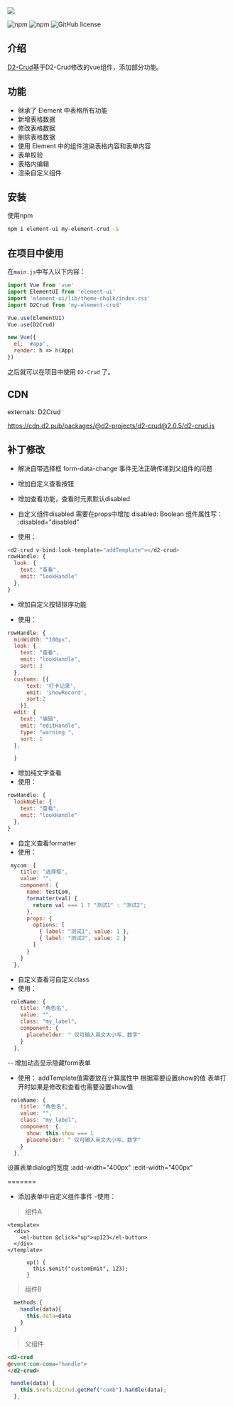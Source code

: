 ![](https://raw.githubusercontent.com/d2-projects/d2-crud/master/doc/image/banner.png)

![npm](https://img.shields.io/npm/v/@d2-projects/d2-crud.svg)
![npm](https://img.shields.io/npm/dt/@d2-projects/d2-crud.svg)
![GitHub license](https://img.shields.io/github/license/d2-projects/d2-crud.svg)


## 介绍

[D2-Crud](https://github.com/d2-projects/d2-crud)基于D2-Crud修改的vue组件，添加部分功能。

## 功能

- 继承了 Element 中表格所有功能
- 新增表格数据
- 修改表格数据
- 删除表格数据
- 使用 Element 中的组件渲染表格内容和表单内容
- 表单校验
- 表格内编辑
- 渲染自定义组件

## 安装

使用npm
``` bash
npm i element-ui my-element-crud -S
```

## 在项目中使用

在`main.js`中写入以下内容：

``` js
import Vue from 'vue'
import ElementUI from 'element-ui'
import 'element-ui/lib/theme-chalk/index.css'
import D2Crud from 'my-element-crud'

Vue.use(ElementUI)
Vue.use(D2Crud)

new Vue({
  el: '#app',
  render: h => h(App)
})
```

之后就可以在项目中使用 `D2-Crud` 了。

## CDN

externals: D2Crud

https://cdn.d2.pub/packages/@d2-projects/d2-crud@2.0.5/d2-crud.js


## 补丁修改
- 解决自带选择框 form-data-change 事件无法正确传递到父组件的问题
- 增加自定义查看按钮
- 增加查看功能，查看时元素默认disabled
- 自定义组件disabled 需要在props中增加  disabled: Boolean   组件属性写： :disabled="disabled"

- 使用：
``` js
<d2-crud v-bind:look-template="addTemplate"></d2-crud>
rowHandle: {
  look: {
    text: "查看",
    emit: "lookHandle"
  },
}
```



- 增加自定义按钮排序功能

- 使用：
``` js
rowHandle: {
  minWidth: "180px",
  look: {
    text: "查看",
    emit: "lookHandle",
    sort: 3
  },
  customs: [{
      text: '打卡记录',
      emit: 'showRecord',
      sort:2
    }],
  edit: {
    text: "编辑",
    emit: "editHandle",
    type: "warning ",
    sort: 1
  },

  }
```


- 增加纯文字查看
- 使用：
``` js
rowHandle: {
  lookNoEle: {
    text: "查看",
    emit: "lookHandle"
  },
}
```


- 自定义查看formatter
- 使用：
``` js
 mycom: {
    title: "选择框",
    value: "",
    component: {
      name: testCom,
      formatter(val) {
        return val === 1 ? "测试1" : "测试2";
      },
      props: {
        options: [
          { label: "测试1", value: 1 },
          { label: "测试2", value: 2 }
        ]
      }
    }
  },
```

- 自定义查看可自定义class
- 使用：
``` js
 roleName: {
    title: "角色名",
    value: "",
    class: "my_label",
    component: {
      placeholder: " 仅可输入英文大小写、数字"
    }
  },
```


-- 增加动态显示隐藏form表单
- 使用：
addTemplate值需要放在计算属性中
根据需要设置show的值
表单打开时如果是修改和查看也需要设置show值
``` js
 roleName: {
    title: "角色名",
    value: "",
    class: "my_label",
    component: {
      show: this.show === 1
      placeholder: " 仅可输入英文大小写、数字"
    }
  },
```

设置表单dialog的宽度
:add-width="400px"
:edit-width="400px"

=======
- 添加表单中自定义组件事件
-使用：
> 组件A
```
<template>
  <div>
    <el-button @click="up">up123</el-button>
  </div>
</template>

      up() {
        this.$emit("customEmit", 123);
      }

```
> 组件B
``` js
  methods:{
    handle(data){
      this.data=data
    }
  }
```
> 父组件
``` html
<d2-crud
@event:com-coma="handle">
</d2-crud>
```
``` js
 handle(data) {
    this.$refs.d2Crud.getRef("comb").handle(data);
  },
```


